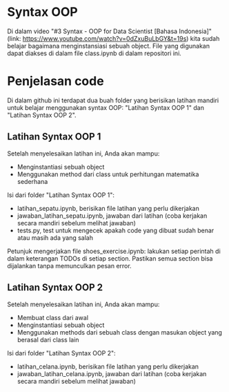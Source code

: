 # Syntax OOP

Di dalam video "#3 Syntax - OOP for Data Scientist [Bahasa Indonesia]" (link: https://www.youtube.com/watch?v=0dZxuBuLbGY&t=19s) kita sudah belajar bagaimana menginstansiasi sebuah object. File yang digunakan dapat diakses di dalam file class.ipynb di dalam repositori ini.

# Penjelasan code
Di dalam github ini terdapat dua buah folder yang berisikan latihan mandiri untuk belajar menggunakan syntax OOP: "Latihan Syntax OOP 1" dan "Latihan Syntax OOP 2".

## Latihan Syntax OOP 1
Setelah menyelesaikan latihan ini, Anda akan mampu:
- Menginstantiasi sebuah object
- Menggunakan method dari class untuk perhitungan matematika sederhana

Isi dari folder "Latihan Syntax OOP 1":
- latihan_sepatu.ipynb, berisikan file latihan yang perlu dikerjakan
- jawaban_latihan_sepatu.ipynb, jawaban dari latihan (coba kerjakan secara mandiri sebelum melihat jawaban)
- tests.py, test untuk mengecek apakah code yang dibuat sudah benar atau masih ada yang salah

Petunjuk mengerjakan file shoes_exercise.ipynb: lakukan setiap perintah di dalam keterangan TODOs di setiap section. Pastikan semua section bisa dijalankan tanpa memunculkan pesan error.

## Latihan Syntax OOP 2
Setelah menyelesaikan latihan ini, Anda akan mampu:
- Membuat class dari awal
- Menginstantiasi sebuah object
- Menggunakan methods dari sebuah class dengan masukan object yang berasal dari class lain

Isi dari folder "Latihan Syntax OOP 2":
- latihan_celana.ipynb, berisikan file latihan yang perlu dikerjakan
- jawaban_latihan_celana.ipynb, jawaban dari latihan (coba kerjakan secara mandiri sebelum melihat jawaban)
